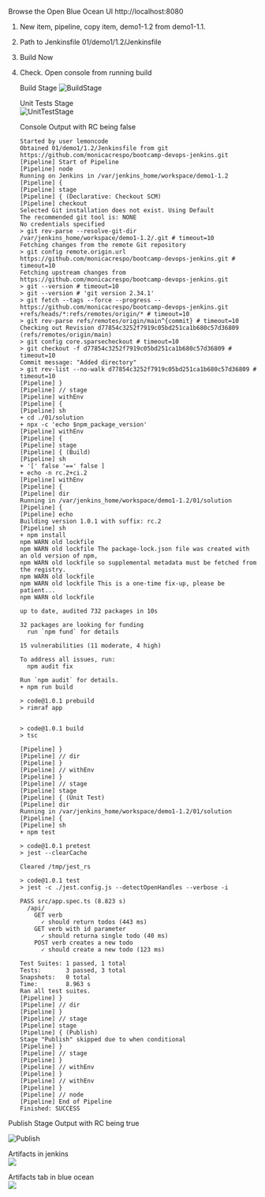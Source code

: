 Browse the Open Blue Ocean UI http://localhost:8080

1. New item, pipeline, copy item, demo1-1.2 from demo1-1.1.
2. Path to Jenkinsfile 01/demo1/1.2/Jenkinsfile 
3. Build Now 
4. Check. Open console from running build
    
    Build Stage
![BuildStage](https://github.com/monicacrespo/bootcamp-devops-jenkins/blob/main/01/demo1/1.1/BuildStage.JPG)

    
    Unit Tests Stage    
![UnitTestStage](https://github.com/monicacrespo/bootcamp-devops-jenkins/blob/main/01/demo1/1.1/UnitTestStage.JPG)

    Console Output with RC being false
    ```
    Started by user lemoncode
    Obtained 01/demo1/1.2/Jenkinsfile from git https://github.com/monicacrespo/bootcamp-devops-jenkins.git
    [Pipeline] Start of Pipeline
    [Pipeline] node
    Running on Jenkins in /var/jenkins_home/workspace/demo1-1.2
    [Pipeline] {
    [Pipeline] stage
    [Pipeline] { (Declarative: Checkout SCM)
    [Pipeline] checkout
    Selected Git installation does not exist. Using Default
    The recommended git tool is: NONE
    No credentials specified
    > git rev-parse --resolve-git-dir /var/jenkins_home/workspace/demo1-1.2/.git # timeout=10
    Fetching changes from the remote Git repository
    > git config remote.origin.url https://github.com/monicacrespo/bootcamp-devops-jenkins.git # timeout=10
    Fetching upstream changes from https://github.com/monicacrespo/bootcamp-devops-jenkins.git
    > git --version # timeout=10
    > git --version # 'git version 2.34.1'
    > git fetch --tags --force --progress -- https://github.com/monicacrespo/bootcamp-devops-jenkins.git +refs/heads/*:refs/remotes/origin/* # timeout=10
    > git rev-parse refs/remotes/origin/main^{commit} # timeout=10
    Checking out Revision d77854c3252f7919c05bd251ca1b680c57d36809 (refs/remotes/origin/main)
    > git config core.sparsecheckout # timeout=10
    > git checkout -f d77854c3252f7919c05bd251ca1b680c57d36809 # timeout=10
    Commit message: "Added directory"
    > git rev-list --no-walk d77854c3252f7919c05bd251ca1b680c57d36809 # timeout=10
    [Pipeline] }
    [Pipeline] // stage
    [Pipeline] withEnv
    [Pipeline] {
    [Pipeline] sh
    + cd ./01/solution
    + npx -c 'echo $npm_package_version'
    [Pipeline] withEnv
    [Pipeline] {
    [Pipeline] stage
    [Pipeline] { (Build)
    [Pipeline] sh
    + '[' false '==' false ]
    + echo -n rc.2+ci.2
    [Pipeline] withEnv
    [Pipeline] {
    [Pipeline] dir
    Running in /var/jenkins_home/workspace/demo1-1.2/01/solution
    [Pipeline] {
    [Pipeline] echo
    Building version 1.0.1 with suffix: rc.2
    [Pipeline] sh
    + npm install
    npm WARN old lockfile 
    npm WARN old lockfile The package-lock.json file was created with an old version of npm,
    npm WARN old lockfile so supplemental metadata must be fetched from the registry.
    npm WARN old lockfile 
    npm WARN old lockfile This is a one-time fix-up, please be patient...
    npm WARN old lockfile 

    up to date, audited 732 packages in 10s

    32 packages are looking for funding
      run `npm fund` for details

    15 vulnerabilities (11 moderate, 4 high)

    To address all issues, run:
      npm audit fix

    Run `npm audit` for details.
    + npm run build

    > code@1.0.1 prebuild
    > rimraf app


    > code@1.0.1 build
    > tsc

    [Pipeline] }
    [Pipeline] // dir
    [Pipeline] }
    [Pipeline] // withEnv
    [Pipeline] }
    [Pipeline] // stage
    [Pipeline] stage
    [Pipeline] { (Unit Test)
    [Pipeline] dir
    Running in /var/jenkins_home/workspace/demo1-1.2/01/solution
    [Pipeline] {
    [Pipeline] sh
    + npm test

    > code@1.0.1 pretest
    > jest --clearCache

    Cleared /tmp/jest_rs

    > code@1.0.1 test
    > jest -c ./jest.config.js --detectOpenHandles --verbose -i

    PASS src/app.spec.ts (8.823 s)
      /api/
        GET verb
          ✓ should return todos (443 ms)
        GET verb with id parameter
          ✓ should returna single todo (40 ms)
        POST verb creates a new todo
          ✓ should create a new todo (123 ms)

    Test Suites: 1 passed, 1 total
    Tests:       3 passed, 3 total
    Snapshots:   0 total
    Time:        8.963 s
    Ran all test suites.
    [Pipeline] }
    [Pipeline] // dir
    [Pipeline] }
    [Pipeline] // stage
    [Pipeline] stage
    [Pipeline] { (Publish)
    Stage "Publish" skipped due to when conditional
    [Pipeline] }
    [Pipeline] // stage
    [Pipeline] }
    [Pipeline] // withEnv
    [Pipeline] }
    [Pipeline] // withEnv
    [Pipeline] }
    [Pipeline] // node
    [Pipeline] End of Pipeline
    Finished: SUCCESS
    ```

  Publish Stage Output with RC being true
  
  ![Publish](https://github.com/monicacrespo/bootcamp-devops-jenkins/blob/main/01/demo1/1.2/publishStage.JPG)

  Artifacts in jenkins      
  ![](https://github.com/monicacrespo/bootcamp-devops-jenkins/blob/main/01/demo1/1.2/ArtifactsNonBlueOcean.JPG)
  
  Artifacts tab in blue ocean     
  ![](https://github.com/monicacrespo/bootcamp-devops-jenkins/blob/main/01/demo1/1.2/ArtifactsBlueOcean.JPG)

